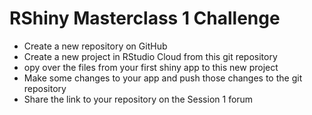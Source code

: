 # RShiny Masterclass 1 Challenge

- Create a new repository on GitHub
- Create a new project in RStudio Cloud from this git repository
- opy over the files from your first shiny app to this new project
- Make some changes to your app and push those changes to the git repository
- Share the link to your repository on the Session 1 forum

